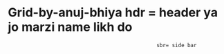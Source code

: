 # Grid-by-anuj-bhiya                               hdr = header ya jo marzi name likh do
                                                    sbr= side bar  

